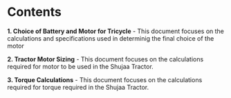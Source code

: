 # Contents

**1. Choice of Battery and Motor for Tricycle** - This document focuses on the calculations and
specifications used in determinig the final choice of the motor <br>

**2. Tractor Motor Sizing** - This document focuses on the calculations required for motor to be
used in the Shujaa Tractor. <br>

**3. Torque Calculations** -  This document focuses on the calculations required for torque required
 in the Shujaa Tractor.
